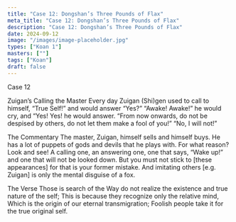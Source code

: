 ```yaml
---
title: "Case 12: Dongshan’s Three Pounds of Flax"
meta_title: "Case 12: Dongshan’s Three Pounds of Flax"
description: "Case 12: Dongshan’s Three Pounds of Flax"
date: 2024-09-12
image: "/images/image-placeholder.jpg"
types: ["Koan 1"]
masters: [""]
tags: ["Koan"]
draft: false
---
```


Case 12

Zuigan’s Calling the Master
Every day Zuigan (Shi)gen used to call to himself, “True Self!” and would answer “Yes?” “Awake! Awake!” he would cry, and “Yes! Yes! he would answer. “From now onwards, do not be despised by others, do not let them make a fool of you!” “No, I will not!”

The Commentary
The master, Zuigan, himself sells and himself buys. He has a lot of puppets of gods and devils that he plays with. For what reason? Look and see! A calling one, an answering one, one that says, “Wake up!” and one that will not be looked down. But you must not stick to [these appearances] for that is your former mistake. And imitating others [e.g. Zuigan] is only the mental disguise of a fox.

The Verse
Those is search of the Way do not realize the existence and true nature of the self;
This is because they recognize only the relative mind, Which is the origin of our eternal transmigration; Foolish people take it for the true original self.

